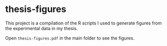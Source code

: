 # thesis-figures
This project is a compilation of the R scripts I used to generate figures from the experimental data in my thesis.

Open `thesis-figures.pdf` in the main folder to see the figures.
